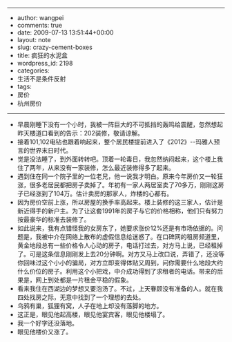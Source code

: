 - --
- author: wangpei
- comments: true
- date: 2009-07-13 13:51:44+00:00
- layout: note
- slug: crazy-cement-boxes
- title: 疯狂的水泥盒
- wordpress_id: 2198
- categories:
- 生活不是条件反射
- tags:
- 房价
- 杭州房价
- --
- 早晨刚睡下没有一个小时，我被一阵巨大的不可抵挡的轰鸣给震醒，忽然想起昨天楼道口看到的告示：202装修，敬请谅解。
- 接着101,102电钻也跟着响起来，整个居民楼提前进入了《2012》--玛雅人预言的世界末日时代。
- 觉是没法睡了，到外面转转吧。顶着一轮毒日，我忽然纳闷起来，这个楼上我住了两年，从来没有一家装修，怎么最近装修得多了起来。
- 遇到住在同一个院子里的一位老兄，他一说我才明白。原来今年房价又一轮狂涨，很多老居民都把房子卖掉了。年初有一家人两居室卖了70多万，刚刚这房子已经涨到了104万。估计卖房的那家人，炸楼的心都有。
- 因为房价空前上涨，所以房屋的换手率高起来。楼上装修的这三家人，估计是新近得手的新户主。为了让这套1991年的房子与它的价格相称，他们只有努力按最豪华的标准去装修了。
- 如此说来，我有点错怪我的女房东了，她要求涨价12%还是有市场依据的。问题是，我被中介在网络上散布的虚假信息给迷惑了。在口碑网的租房频道里，黄金地段总有一些价格令人心动的房子，电话打过去，对方马上说，已经租掉了。可是这条信息刚刚发上去20分钟啊。对方又马上改口说，弄错了，还没等你回味过这个小小的骗局，对方立即变得体贴又周到，问你需要什么地段大约什么价位的房子。利用这个小把戏，中介成功得到了求租者的电话。带来的后果是，网上到处都是一片租金平稳的假象。
- 看来我住在西湖边的梦想又要泡汤了。不过，上天眷顾没有准备的人。就在我四处找房之际，无意中找到了一个理想的去处。
- 乌鸦有巢，狐狸有窝，人子在地上却没有落脚的地方。
- 这正是，眼见他起高楼，眼见他宴宾客，眼见他楼塌了。
- 我一个好字还没落地。
- 眼见他楼价又涨了。

